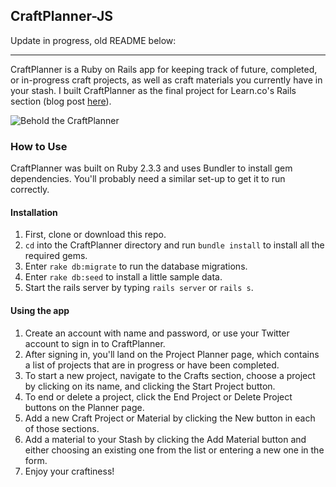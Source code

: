 ## CraftPlanner-JS

Update in progress, old README below:

---------

CraftPlanner is a Ruby on Rails app for keeping track of future, completed, or in-progress craft projects, as well as craft materials you currently have in your stash. I built CraftPlanner as the final project for Learn.co's Rails section (blog post [here](https://chrissygonzalez.github.io/rails_at_last)).

![Behold the CraftPlanner](https://i.imgur.com/8YU3yWB.jpg?1)

### How to Use
CraftPlanner was built on Ruby 2.3.3 and uses Bundler to install gem dependencies. You'll probably need a similar set-up to get it to run correctly.

#### Installation
1. First, clone or download this repo.
2. `cd` into the CraftPlanner directory and run `bundle install` to install all the required gems.
3. Enter `rake db:migrate` to run the database migrations.
4. Enter `rake db:seed` to install a little sample data.
5. Start the rails server by typing `rails server` or `rails s`.

#### Using the app
1. Create an account with name and password, or use your Twitter account to sign in to CraftPlanner.
2. After signing in, you'll land on the Project Planner page, which contains a list of projects that are in progress or have been completed.
3. To start a new project, navigate to the Crafts section, choose a project by clicking on its name, and clicking the Start Project button.
4. To end or delete a project, click the End Project or Delete Project buttons on the Planner page.
5. Add a new Craft Project or Material by clicking the New button in each of those sections.
6. Add a material to your Stash by clicking the Add Material button and either choosing an existing one from the list or entering a new one in the form.
7. Enjoy your craftiness!